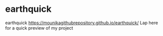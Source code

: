 # earthquick
earthquick
https://mounikagithubrepository.github.io/earthquick/ Lap here for a quick preview of my project
